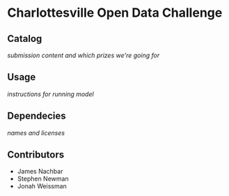 # Charlottesville Open Data Challenge

## Catalog
_submission content and which prizes we're going for_

## Usage
_instructions for running model_

## Dependecies
_names and licenses_

## Contributors
* James Nachbar
* Stephen Newman
* Jonah Weissman
